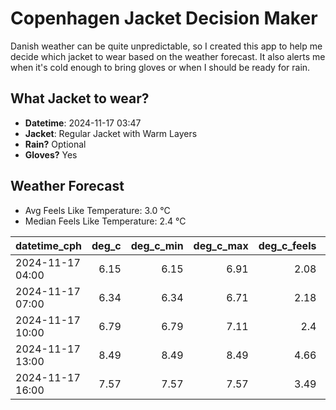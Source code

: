 
# Copenhagen Jacket Decision Maker

Danish weather can be quite unpredictable, so I created this app to help me decide which jacket to wear based on the weather forecast. 
It also alerts me when it's cold enough to bring gloves or when I should be ready for rain.

## What Jacket to wear?

- **Datetime**: 2024-11-17 03:47
- **Jacket**: Regular Jacket with Warm Layers
- **Rain?** Optional
- **Gloves?** Yes

## Weather Forecast
- Avg Feels Like Temperature: 3.0 °C
- Median Feels Like Temperature: 2.4 °C

| datetime_cph     |   deg_c |   deg_c_min |   deg_c_max |   deg_c_feels | weather   | wind   | rain   |
|:-----------------|--------:|------------:|------------:|--------------:|:----------|:-------|:-------|
| 2024-11-17 04:00 |    6.15 |        6.15 |        6.91 |          2.08 | Rain      | High   | Low    |
| 2024-11-17 07:00 |    6.34 |        6.34 |        6.71 |          2.18 | Clouds    | High   | None   |
| 2024-11-17 10:00 |    6.79 |        6.79 |        7.11 |          2.4  | Clouds    | High   | None   |
| 2024-11-17 13:00 |    8.49 |        8.49 |        8.49 |          4.66 | Clouds    | High   | None   |
| 2024-11-17 16:00 |    7.57 |        7.57 |        7.57 |          3.49 | Clouds    | High   | None   |
        